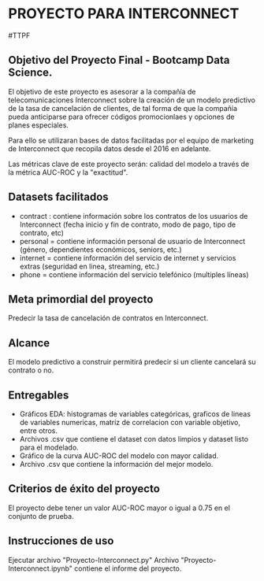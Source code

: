 # PROYECTO PARA INTERCONNECT
#TTPF

## Objetivo del Proyecto Final - Bootcamp Data Science.

El objetivo de este proyecto es asesorar a la compañía de telecomunicaciones Interconnect sobre la creación de un modelo predictivo de la tasa de cancelación de clientes, de tal forma de que la compañía pueda anticiparse para ofrecer códigos promocionlaes y opciones de planes especiales. 

Para ello se utilizaran bases de datos facilitadas por el equipo de marketing de Interconnect que recopila datos desde el 2016 en adelante.

Las métricas clave de este proyecto serán: calidad del modelo a través de la métrica AUC-ROC y la "exactitud".

## Datasets facilitados

* contract : contiene información sobre los contratos de los usuarios de Interconnect (fecha inicio y fin de contrato, modo de pago, tipo de contrato, etc)
* personal = contiene información personal de usuario de Interconnect (género, dependientes económicos, seniors, etc.)
* internet = contiene información del servicio de internet y servicios extras (seguridad en linea, streaming, etc.)
* phone = contiene información del servicio telefónico (multiples líneas)

## Meta primordial del proyecto

Predecir la tasa de cancelación de contratos en Interconnect. 

## Alcance

El modelo predictivo a construir permitirá predecir si un cliente cancelará su contrato o no.

## Entregables

* Gráficos EDA: histogramas de variables categóricas, graficos de lineas de variables numericas, matriz de correlacion con variable objetivo, entre otros.
* Archivos .csv que contiene el dataset con datos limpios y dataset listo para el modelado.
* Gráfico de la curva AUC-ROC del modelo con mayor calidad.
* Archivo .csv que contiene la información del mejor modelo.

## Criterios de éxito del proyecto

El proyecto debe tener un valor AUC-ROC mayor o igual a 0.75 en el conjunto de prueba.

## Instrucciones de uso

Ejecutar archivo "Proyecto-Interconnect.py"
Archivo "Proyecto-Interconnect.ipynb" contiene el informe del proyecto.




